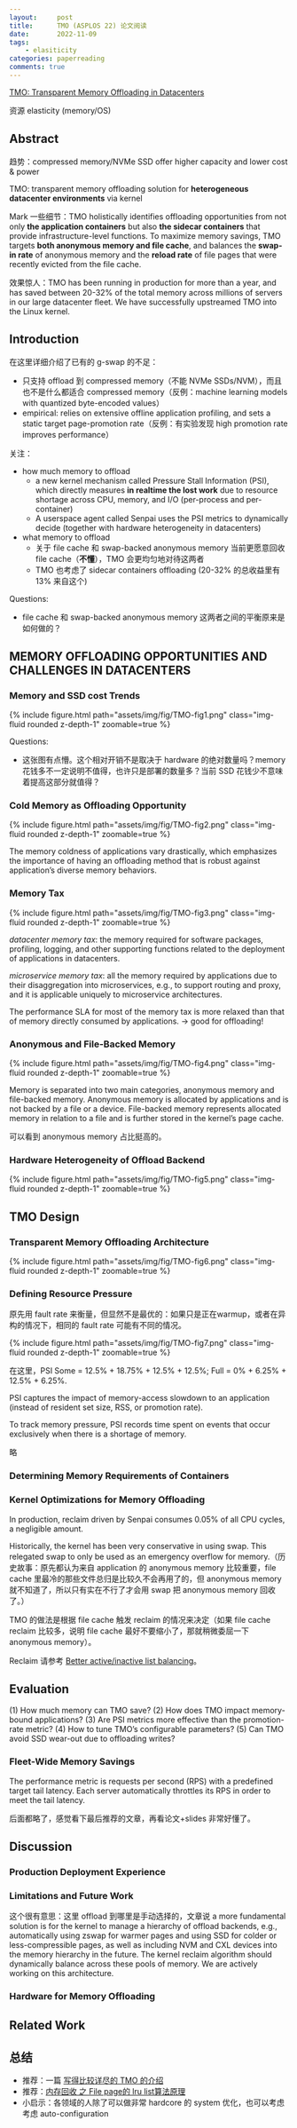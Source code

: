```yaml
---
layout:     post
title:      TMO (ASPLOS 22) 论文阅读
date:       2022-11-09
tags:
    - elasiticity
categories: paperreading
comments: true
---
```


[TMO: Transparent Memory Offloading in Datacenters](https://www.pdl.cmu.edu/ftp/NVM/tmo_asplos22.pdf)

资源 elasticity (memory/OS)

## Abstract

趋势：compressed memory/NVMe SSD offer higher capacity and lower cost & power

TMO: transparent memory offloading solution for **heterogeneous datacenter environments** via kernel

Mark 一些细节：TMO holistically identifies offloading opportunities from not only **the application containers** but also **the sidecar containers** that provide infrastructure-level functions. To maximize memory savings, TMO targets **both anonymous memory and file cache**, and balances the **swap-in rate** of anonymous memory and the **reload rate** of file pages that were recently evicted from the file cache.

效果惊人：TMO has been running in production for more than a year, and has saved between 20-32% of the total memory across millions of servers in our large datacenter fleet. We have successfully upstreamed TMO into the Linux kernel.

## Introduction

在这里详细介绍了已有的 g-swap 的不足：

- 只支持 offload 到 compressed memory（不能 NVMe SSDs/NVM），而且也不是什么都适合 compressed memory（反例：machine learning models with quantized byte-encoded values）
- empirical: relies on extensive offline application profiling, and sets a static target page-promotion rate（反例：有实验发现 high promotion rate improves performance）

关注：
- how much memory to offload
  - a new kernel mechanism called Pressure Stall Information (PSI), which directly measures **in realtime the lost work** due to resource shortage across CPU, memory, and I/O (per-process and per-container)
  - A userspace agent called Senpai uses the PSI metrics to dynamically decide (together with hardware heterogeneity in datacenters)
- what memory to offload
  - 关于 file cache 和 swap-backed anonymous memory 当前更愿意回收 file cache（**不懂**），TMO 会更均匀地对待这两者
  - TMO 也考虑了 sidecar containers offloading (20-32% 的总收益里有 13% 来自这个)

Questions:

- file cache 和 swap-backed anonymous memory 这两者之间的平衡原来是如何做的？

## MEMORY OFFLOADING OPPORTUNITIES AND CHALLENGES IN DATACENTERS

### Memory and SSD cost Trends

{% include figure.html path="assets/img/fig/TMO-fig1.png" class="img-fluid rounded z-depth-1" zoomable=true %}

Questions:

- 这张图有点懵。这个相对开销不是取决于 hardware 的绝对数量吗？memory 花钱多不一定说明不值得，也许只是部署的数量多？当前 SSD 花钱少不意味着提高这部分就值得？

### Cold Memory as Offloading Opportunity

{% include figure.html path="assets/img/fig/TMO-fig2.png" class="img-fluid rounded z-depth-1" zoomable=true %}

The memory coldness of applications vary drastically, which emphasizes the importance of having an offloading method that is robust against application’s diverse memory behaviors.

### Memory Tax

{% include figure.html path="assets/img/fig/TMO-fig3.png" class="img-fluid rounded z-depth-1" zoomable=true %}

*datacenter memory tax*: the memory required for software packages, profiling, logging, and other supporting functions related to the deployment of applications in datacenters. 

*microservice memory tax*: all the memory required by applications due to their disaggregation into microservices, e.g., to support routing and proxy, and it is applicable uniquely to microservice architectures.

The performance SLA for most of the memory tax is more relaxed than that of memory directly consumed by applications. -> good for offloading!

### Anonymous and File-Backed Memory

{% include figure.html path="assets/img/fig/TMO-fig4.png" class="img-fluid rounded z-depth-1" zoomable=true %}

Memory is separated into two main categories, anonymous memory and file-backed memory. Anonymous memory is allocated by applications and is not backed by a file or a device. File-backed memory represents allocated memory in relation to a file and is further stored in the kernel’s page cache.

可以看到 anonymous memory 占比挺高的。

### Hardware Heterogeneity of Offload Backend

{% include figure.html path="assets/img/fig/TMO-fig5.png" class="img-fluid rounded z-depth-1" zoomable=true %}

## TMO Design

### Transparent Memory Offloading Architecture

{% include figure.html path="assets/img/fig/TMO-fig6.png" class="img-fluid rounded z-depth-1" zoomable=true %}

### Defining Resource Pressure

原先用 fault rate 来衡量，但显然不是最优的：如果只是正在warmup，或者在异构的情况下，相同的 fault rate 可能有不同的情况。

{% include figure.html path="assets/img/fig/TMO-fig7.png" class="img-fluid rounded z-depth-1" zoomable=true %}

在这里，PSI Some = 12.5% + 18.75% + 12.5% + 12.5%; Full = 0% + 6.25% + 12.5% + 6.25%.

PSI captures the impact of memory-access slowdown to an application (instead of resident set size, RSS, or promotion rate).

To track memory pressure, PSI records time spent on events that occur exclusively when there is a shortage of memory.

略

### Determining Memory Requirements of Containers

### Kernel Optimizations for Memory Offloading

In production, reclaim driven by Senpai consumes 0.05% of all CPU cycles, a negligible amount.

Historically, the kernel has been very conservative in using swap. This relegated swap to only be used as an emergency overflow for memory.（历史故事：原先都认为来自 application 的 anonymous memory 比较重要，file cache 里最冷的那些文件总归是比较久不会再用了的，但 anonymous memory 就不知道了，所以只有实在不行了才会用 swap 把 anonymous memory 回收了。）

TMO 的做法是根据 file cache 触发 reclaim 的情况来决定（如果 file cache reclaim 比较多，说明 file cache 最好不要缩小了，那就稍微委屈一下 anonymous memory）。

Reclaim 请参考 [Better active/inactive list balancing](https://lwn.net/Articles/495543/)。

## Evaluation

(1) How much memory can TMO save?
(2) How does TMO impact memory-bound applications?
(3) Are PSI metrics more effective than the promotion-rate metric?
(4) How to tune TMO’s configurable parameters?
(5) Can TMO avoid SSD wear-out due to offloading writes?

### Fleet-Wide Memory Savings

The performance metric is requests per second (RPS) with a predefined target tail latency. Each server automatically throttles its RPS in order to meet the tail latency.

后面都略了，感觉看下最后推荐的文章，再看论文+slides 非常好懂了。

## Discussion

### Production Deployment Experience

### Limitations and Future Work

这个很有意思：这里 offload 到哪里是手动选择的，文章说 a more fundamental solution is for the kernel to manage a hierarchy of offload backends, e.g., automatically using zswap for warmer pages and using SSD for colder or less-compressible pages, as well as including NVM and CXL devices into the memory hierarchy in the future. The kernel reclaim algorithm should dynamically balance across these pools of memory. We are actively working on this architecture.

### Hardware for Memory Offloading

## Related Work

## 总结

- 推荐：一篇 [写得比较详尽的 TMO 的介绍](https://zhuanlan.zhihu.com/p/578795964)
- 推荐：[内存回收 之 File page的 lru list算法原理](https://zhuanlan.zhihu.com/p/421298579)
- 小启示：各领域的人除了可以做非常 hardcore 的 system 优化，也可以考虑考虑 auto-configuration